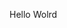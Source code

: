 Hello Wolrd








































































































































































































































































































































































































































































































































































































































































































































































































































































































































































































































































































































































































































































































































































































































































































































































































































































































































































































































































































































































































































































































































































































































































































































































































































































































































































































































































































































































































































































































































































































































































































































































































































































































































































































































































































































































































































































































































































































































































































































































































































































































































































































































